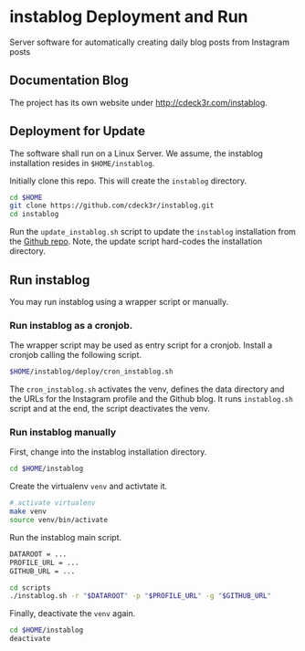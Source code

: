 # instablog Deployment and Run

Server software for automatically creating daily blog posts from Instagram posts

## Documentation Blog

The project has its own website under http://cdeck3r.com/instablog.

## Deployment for Update

The software shall run on a Linux Server. We assume, the instablog installation resides in `$HOME/instablog`.

Initially clone this repo. This will create the `instablog` directory.

``` bash
cd $HOME
git clone https://github.com/cdeck3r/instablog.git
cd instablog
```

Run the `update_instablog.sh` script to update the `instablog` installation from the [Github repo](https://github.com/cdeck3r/instablog). Note, the update script hard-codes the installation directory.

## Run instablog

You may run instablog using a wrapper script or manually.

### Run instablog as a cronjob.

The wrapper script may be used as entry script for a cronjob.
Install a cronjob calling the following script.

``` bash
$HOME/instablog/deploy/cron_instablog.sh
```

The `cron_instablog.sh` activates the venv, defines the data directory and the URLs for the Instagram profile and the Github blog. It runs `instablog.sh` script and at the end, the script deactivates the venv.

### Run instablog manually

First, change into the instablog installation directory.
``` bash
cd $HOME/instablog
```

Create the virtualenv `venv` and activtate it.
``` bash
# activate virtualenv
make venv
source venv/bin/activate
```

Run the instablog main script.
``` bash
DATAROOT = ...
PROFILE_URL = ...
GITHUB_URL = ...

cd scripts
./instablog.sh -r "$DATAROOT" -p "$PROFILE_URL" -g "$GITHUB_URL"
```

Finally, deactivate the `venv` again.
``` bash
cd $HOME/instablog
deactivate
```
